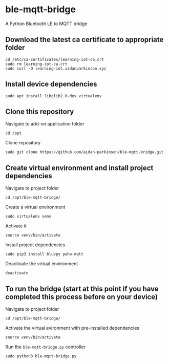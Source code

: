 # ble-mqtt-bridge
A Python Bluetooth LE to MQTT bridge

## Download the latest ca certificate to appropriate folder
```
cd /etc/ca-certificates/learning-iot-ca.crt
sudo rm learning-iot-ca.crt
sudo curl -O learning-iot.aidanparkinson.xyz
```

## Install device dependencies
```
sudo apt install libglib2.0-dev virtualenv
```

## Clone this repository
Navigate to add-on application folder
```
cd /opt
```
Clone repository
```
sudo git clone https://github.com/aidan-parkinson/ble-mqtt-bridge.git
```

## Create virtual environment and install project dependencies
Navigate to project folder
```
cd /opt/ble-mqtt-bridge/
```
Create a virtual environment
```
sudo virtualenv venv
```
Activate it
```
source venv/bin/activate
```
Install project dependencies
```
sudo pip3 install bluepy paho-mqtt
```
Deactivate the virtual environment
```
deactivate
```

## To run the bridge (start at this point if you have completed this process before on your device)
Navigate to project folder
```
cd /opt/ble-mqtt-bridge/
```
Activate the virtual evironment with pre-installed dependencies
```
source venv/bin/activate
```
Run the `ble-mqtt-bridge.py` controller
```
sudo python3 ble-mqtt-bridge.py
```
